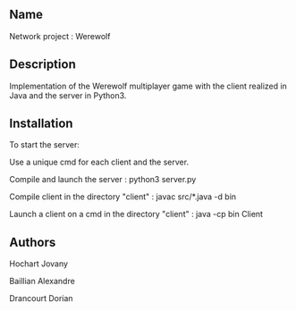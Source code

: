 ## Name
Network project : Werewolf

## Description
Implementation of the Werewolf multiplayer game with the client realized in Java and the server in Python3.

## Installation
To start the server:

Use a unique cmd for each client and the server.

Compile and launch the server : python3 server.py

Compile client in the directory "client" : javac src/*.java -d bin

Launch a client on a cmd in the directory "client" : java -cp bin Client

## Authors
Hochart Jovany

Baillian Alexandre

Drancourt Dorian
